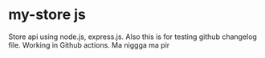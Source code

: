 # my-store js
Store api using node.js, express.js.
Also this is for testing github changelog file.
Working in Github actions.
Ma niggga
ma pir
